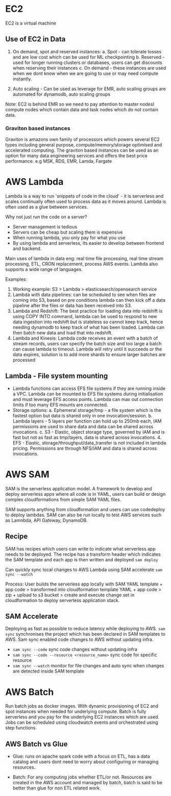 # EC2

EC2 is a virtual machine

## Use of EC2 in Data 

1. On demand, spot and reserved instances:
    a. Spot - can tolerate losses and are low cost which can be used for ML checkpointing 
    b. Reserved - used for longer running clusters or databases, users can get discounts when reserving their instances
    c. On demand - these instances are used when we dont know when we are going to use or may need compute instantly. 

2. Auto scaling - Can be used as leverage for EMR, auto scaling groups are automated for dynamodb, auto scaling groups 

Note: EC2 is behind EMR so we need to pay attention to master nodesl compute nodes which contain data and task nodes which do not contain data. 

### Graviton based instances

Graviton is amazons own family of processors which powers several EC2 types including general purpose, compute/memory/storage optimised and accelerated computing. The graviton based instances can be used as an option for many data engineering services and offers the best price performance. e.g MSK, RDS, EMR, Lamda, Fargate

# AWS Lambda 

Lambda is a way to run 'snippets of code in the cloud' - it is serverless and scales continually often used to process data as it moves around. Lambda is often used as a glue between services.

Why not just run the code on a server? 

- Server management is tedious 
- Servers can be cheap but scaling them is expensive 
- When running lambda, you only pay for what you use 
- By using lambda and serverless, its easier to develop between frontend and backend.

Main uses of lambda in data eng: real time file processing, real time stream processing, ETL, CRON replacement, process AWS events. Lambda also supports a wide range of languages. 

Examples: 
1. Working example: S3 > Lambda > elasticsearch/opensearch service
2. Lambda with data pipelines: can be scheduled to see when files are coming into S3, based on pre conditions lambda can then kick off a data pipeline after the files or data has been received into S3. 
3. Lambda and Redshift: The best practice for loading data into redshift is using COPY INTO command, lambda can be used to respond to new data ingestion into redshift but is stateless so cannot keep track, hence needing dynamodb to keep track of what has been loaded. Lambda can then batch new data and load that into redshift. 
4. Lambda and Kinesis: Lambda code receives an event with a batch of stream records, users can specify the batch size and too large a batch can cause lambda to timeout. Lambda will retry until it succeeds or the data expires, solution is to add more shards to ensure larger batches are processed

## Lambda - File system mounting 

- Lambda functions can access EFS file systems if they are running inside a VPC. Lambda can be mounted to EFS file systems during initialisation and must leverage EFS access points. Lambda can max out connection limits if too many EFS mounts are connected. 
- Storage options: 
    a. Ephemeral storage/tmp - a file system which is the fastest option but data is shared only in one invocation/session. 
    b. Lambda layers - 5 layers per function can hold up to 250mb each, IAM permissions are used to share data and data can be shared across invocations. 
    c. S3 - Elastic, object storage type, governed by IAM and is fast but not as fast as tmp/layers, data is shared across invocations. 
    4. EFS - Elastic, storage/throughput/data_transfer is not included in lambda pricing. Permissions are through NFS/IAM and data is shared across invocations.

# AWS SAM 

SAM is the serverless application model. A framework to develop and deploy serverless apps where all code is in YAML, users can build or design complex cloudformations from simple SAM YAML files. 

SAM supports anything from cloudformation and users can use codedeploy to deploy lambdas. SAM can also be run locally to test AWS services such as Lamnbda, API Gateway, DynamoDB. 

## Recipe 

SAM has recipes which users can write to indicate what serverless app needs to be deployed. The recipe has a transform header which indicates the SAM template and each app is then written and deployed ```sam deploy```

Can quickly sync local changes to AWS Lambda using SAM accelerate ```sam sync --watch```

Process: User builds the serverless app locally with SAM YAML template + app code > transformed into cloudformation template YAML + app code > zip + upload to s3 bucket > create and execute change set in cloudformation to deploy serverless application stack. 

## SAM Accelerate 

Deploying as fast as possible to reduce latency while deploying to AWS. ```sam sync``` synchronises the project which has been declared in SAM templates to AWS. Sam sync enabled code changes to AWS without updating infra.

- ```sam sync --code``` sync code changes without updating infra 
- ```sam sync --code --resource <resource_name>``` sync code for specific resource 
- ```sam sync --watch``` monitor for file changes and auto sync when changes are detected inside SAM template

# AWS Batch 

Run batch jobs as docker images. With dynamic provisioning of EC2 and spot instances when needed for underlying compute. Batch is fully serverless and you pay for the underlying EC2 instances which are used. Jobs can be scheduled using cloudwatch events and orchestrated using step functions. 

## AWS Batch vs Glue 

- Glue: runs on apache spark code with a focus on ETL, has a data catalog and users dont need to worry about configuring or managing resources. 

- Batch: For any computing jobs whether ETL/or not. Resources are created in the AWS account and managed by batch, batch is said to be better than glue for non ETL related work. 